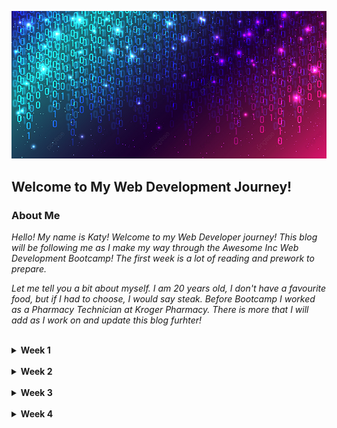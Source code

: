 ![Generic Picture](./img/color-code-bg.jpeg)
## Welcome to My Web Development Journey!

### About Me
*Hello! My name is Katy! Welcome to my Web Developer journey! This blog will be following me as I make my way through the Awesome Inc Web Development Bootcamp! The first week is a lot of reading and prework to prepare.*

*Let me tell you a bit about myself. I am 20 years old, I don't have a favourite food, but if I had to choose, I would say steak. Before Bootcamp I worked as a Pharmacy Technician at Kroger Pharmacy. There is more that I will add as I work on and update this blog furhter!*




<!--Grrrrrrrrr!!!!!!!! These emojis have just stopped working completely after the problem and reset of the codeanywhere container!!!-->

<br/>
<details>

<summary>  <strong>Week 1</strong></summary>


### My First Week
My first week was, in some ways, different from what I was expecting. I thought it was going to be a little more hectic, but it feels like it flew by. I did enjoy some of the new tools they have brought in, like Grasshopper. It is very thorough with the material it covers.
<br/>

### Looking Forward
I am interested to get further into the javascript. I feel like the logic involved in that is something I enjoy. I'm a little more nervous about the CSS and designing aspect involved in web development.
<br/>

### My Blog
I want my blog to showcase my journey through learning web developement as I fail and succeed. Everyone who reads this blog will be following along with me as I learn what to do to become a successful developer.
</details>
<br/>

<details>

<summary>  <strong>Week 2</strong></summary>

### Q1
Something I want to do that I currently don't have the skillset for is to create an app, most likely a game as I feel like making that would be more interesting for me. I remember making a little game that you could play in my highschool Comp Sci class years ago. I really look forward to when I can begin creating things that work and work well.

### Q2
So, the second week hasn't been that hard for me. I'm currently just cruising along. I know that will most likely change next week, But I hope it doesn't.

### Q3
I solve a problem by first, going over it, seeing if there are any errors that I missed. If that doesn't work I look it up. Then if I have trouble finding the solution by myself, I will ask for help, from someone I know can help me figure it out, my peers or the instructors. Although, so far, I haven't had any large problem.

</details>
<br/>

<details>

<summary>  <strong>Week 3</strong></summary>

### Q1
I find it interesting that all these different languages have been created just to help people focus on each aspect of creating a program when coding. I honestly, didn't even think of the use of JavaScript when making webpages. To me, that doesn't seem like something you'd normally need. But then, seeing how it is used, it's just an Aha! kind of thing. 

### Challenge
So, this week, I'm actually having a pretty hard time. It started on Saturday. I was tired, and my throat was sore.  I put it down to drainage from my allergies. On Sunday, I felt terrible, my throat was killing me, I couldn't even swallow or keep down water. I had no energy and I slept on and off all day. I got absolutely nothing done. I developed sinus congestion. I took allergy medications and sudafed, but it did not help at all. Okay, that's an exaggeration, but it kept them fro getting worse (the symptoms) for about 30 minutes. Then it got steadily worse throughout the day. I tried to book an appointemnt to get tested for covid, but then I fell asleep right when I was filling it out. The next day I tried to work, I got some work on this blog done, but not very much. I did try to get the Learn done but that wasn't to be. Then Monday, I couldn't get a test as the website wouldn't allow anything earlier than Tuesday. I realized Tuesday that it was because of Labor Day, and not that they were all booked up. But because of this I fell behind. Not too far, as I started improving on Wednesday and even more on Thursday. But far enough that I was scrambling. That's only one of the challenges I've faced recently. 

My Grandmother is in hospice, and though she has made it further than anyone thought (almost 6 months longer than they gave her at the beginning), she needs someone to be with her at all times as she is growing increasingly weaker. My father is unable to stay with her all the time, and so I go down and stay with her some nights. She often gets up throughout the night and morning, so it leaves me tired some days, which impedes my ability to work. I do try and spend time working while down there, but it is often sporadic. Even with these challenges, I make good progress when I am able to sit down and whittle away at it. I have begun catching up, although I don't know if I'll be able to get the alarm clock project done by Demo Day.


### Q2
Currently in my blog, I am focused on content more than setup and design. I'll do more when I have time to get around to it. But some things I have in my blog are lists, headers, the details/summary attribute to create a dropdown of my posts.


### Q3
I didn't really put a lot of thought into pseudocoding before. But I recently realized it's actually very useful, and not that difficult if you know how to do it, and what you're doing.

</details>
<br/>

<details>

<summary>  <strong>Week 4</strong></summary>

## Post 1
So, this week has brought some challenges. My brother got injured, my internet got cut off, and I feel like I'm really getting tripped up at every turn. Luckily, II've been able to get back on track fairly quickly!

### Q1

### Q2

### Q3

</details>
<br/>
